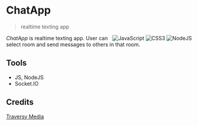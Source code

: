 # ChatApp
> realtime texting app

<div style="float: right">
<img alt="JavaScript" src="https://img.shields.io/badge/javascript%20-%23323330.svg?&style=for-the-badge&logo=javascript&logoColor=%23F7DF1E"/>
<img alt="CSS3" src="https://img.shields.io/badge/css3%20-%231572B6.svg?&style=for-the-badge&logo=css3&logoColor=white"/>
<img alt="NodeJS" src="https://img.shields.io/badge/node.js%20-%2343853D.svg?&style=for-the-badge&logo=node.js&logoColor=white"/>
</div>

_ChatApp_ is realtime texting app. User can select room and send messages to others in that room. 

## Tools

- JS, NodeJS
- Socket.IO

## Credits
[Traversy Media](https://www.youtube.com/watch?v=jD7FnbI76Hg)

